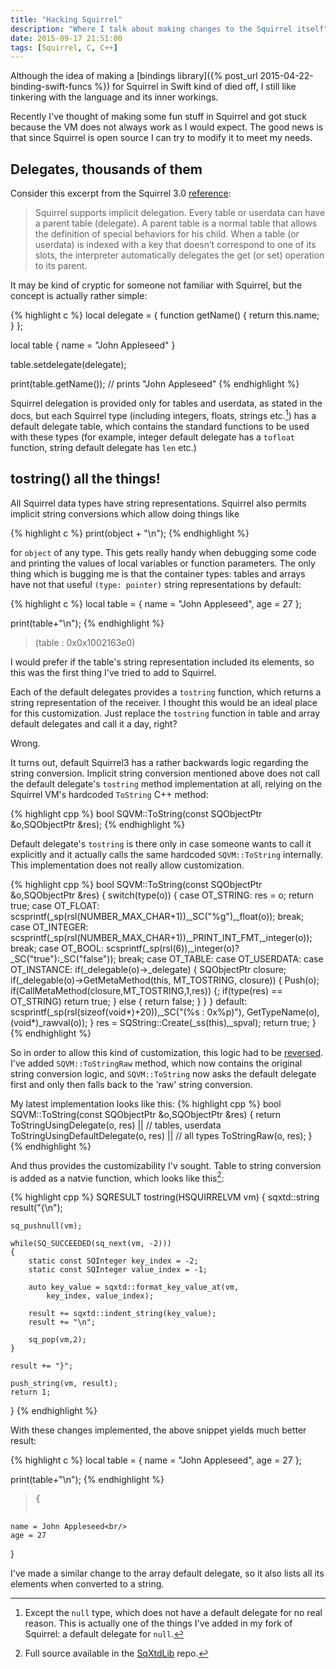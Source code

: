 ```yaml
---
title: "Hacking Squirrel"
description: "Where I talk about making changes to the Squirrel itself"
date: 2015-09-17 21:51:00
tags: [Squirrel, C, C++]
---
```

Although the idea of making a [bindings library]({% post_url 2015-04-22-binding-swift-funcs %}) for
Squirrel in Swift kind of died off, I still like tinkering with the language and its inner workings.

Recently I've thought of making some fun stuff in Squirrel and got stuck because the VM does not
always work as I would expect. The good news is that since Squirrel is open source I can try to
modify it to meet my needs.
<!--more-->

## Delegates, thousands of them

Consider this excerpt from the Squirrel 3.0 [reference](http://squirrel-lang.org/doc/squirrel3.html#d0e2038):

>Squirrel supports implicit delegation. Every table or userdata can have a parent table (delegate).
A parent table is a normal table that allows the definition of special behaviors for his child. When
a table (or userdata) is indexed with a key that doesn’t correspond to one of its slots, the
interpreter automatically delegates the get (or set) operation to its parent.

It may be kind of cryptic for someone not familiar with Squirrel, but the concept is actually rather
simple:

{% highlight c %}
local delegate = {
    function getName() {
        return this.name;
    }
};

local table {
    name = "John Appleseed"
}

table.setdelegate(delegate);

print(table.getName()); // prints "John Appleseed"
{% endhighlight %}

Squirrel delegation is provided only for tables and userdata, as stated in the docs, but each
Squirrel type (including integers, floats, strings etc.[^1]) has a default delegate table, which contains
the standard functions to be used with these types (for example, integer default delegate has a
`tofloat` function, string default delegate has `len` etc.)

[^1]: Except the `null` type, which does not have a default delegate for no real reason. This is actually one of the things I've added in my fork of Squirrel: a default delegate for `null`.

## tostring() all the things!

All Squirrel data types have string representations. Squirrel also permits implicit string conversions
which allow doing things like

{% highlight c %}
print(object + "\n");
{% endhighlight %}

for `object` of any type. This gets really handy when debugging some code and printing the values
of local variables or function parameters. The only thing which is bugging me is that the container
types: tables and arrays have not that useful `(type: pointer)` string representations by default:

{% highlight c %}
local table = {
    name = "John Appleseed",
    age = 27
};

print(table+"\n");
{% endhighlight %}
>(table : 0x0x1002163e0)

I would prefer if the table's string representation included its elements, so this was the first thing
I've tried to add to Squirrel.

Each of the default delegates provides a `tostring` function, which returns a string representation
of the receiver. I thought this would be an ideal place for this customization. Just replace the
`tostring` function in table and array default delegates and call it a day, right?

Wrong.

It turns out, default Squirrel3 has a rather backwards logic regarding the string conversion.
Implicit string conversion mentioned above does not call the default delegate's `tostring` method
implementation at all, relying on the Squirrel VM's hardcoded `ToString` C++ method:

{% highlight cpp %}
bool SQVM::ToString(const SQObjectPtr &o,SQObjectPtr &res);
{% endhighlight %}

Default delegate's `tostring` is there only in case someone wants to call it explicitly and it
actually calls the same hardcoded `SQVM::ToString` internally. This implementation does not really
allow customization.

{% highlight cpp %}
bool SQVM::ToString(const SQObjectPtr &o,SQObjectPtr &res)
{
    switch(type(o)) {
    case OT_STRING:
        res = o;
        return true;
    case OT_FLOAT:
        scsprintf(_sp(rsl(NUMBER_MAX_CHAR+1)),_SC("%g"),_float(o));
        break;
    case OT_INTEGER:
        scsprintf(_sp(rsl(NUMBER_MAX_CHAR+1)),_PRINT_INT_FMT,_integer(o));
        break;
    case OT_BOOL:
        scsprintf(_sp(rsl(6)),_integer(o)?_SC("true"):_SC("false"));
        break;
    case OT_TABLE:
    case OT_USERDATA:
    case OT_INSTANCE:
        if(_delegable(o)->_delegate) {
            SQObjectPtr closure;
            if(_delegable(o)->GetMetaMethod(this, MT_TOSTRING, closure)) {
                Push(o);
                if(CallMetaMethod(closure,MT_TOSTRING,1,res)) {;
                    if(type(res) == OT_STRING)
                        return true;
                }
                else {
                    return false;
                }
            }
        }
    default:
        scsprintf(_sp(rsl(sizeof(void*)+20)),_SC("(%s : 0x%p)"),
            GetTypeName(o),(void*)_rawval(o));
    }
    res = SQString::Create(_ss(this),_spval);
    return true;
}
{% endhighlight %}


So in order to allow this kind of customization, this logic had to be [reversed](https://github.com/wanderwaltz/Squirrel/commit/d0036cc517b0b9146f579a2f687ec47ab387d0f2). I've added `SQVM::ToStringRaw`
method, which now contains the original string conversion logic, and `SQVM::ToString` now asks the
default delegate first and only then falls back to the 'raw' string conversion.

My latest implementation looks like this:
{% highlight cpp %}
bool SQVM::ToString(const SQObjectPtr &o,SQObjectPtr &res)
{
    return ToStringUsingDelegate(o, res) || // tables, userdata
           ToStringUsingDefaultDelegate(o, res) || // all types
           ToStringRaw(o, res);
}
{% endhighlight %}

And thus provides the customizability I'v sought. Table to string conversion is added as a natvie
function, which looks like this[^2]:

[^2]: Full source available in the [SqXtdLib](https://github.com/wanderwaltz/SqXtdLib) repo.

{% highlight cpp %}
SQRESULT tostring(HSQUIRRELVM vm) {
    sqxtd::string result("{\n");

    sq_pushnull(vm);

    while(SQ_SUCCEEDED(sq_next(vm, -2)))
    {
        static const SQInteger key_index = -2;
        static const SQInteger value_index = -1;

        auto key_value = sqxtd::format_key_value_at(vm,
            key_index, value_index);

        result += sqxtd::indent_string(key_value);
        result += "\n";

        sq_pop(vm,2);
    }

    result += "}";

    push_string(vm, result);
    return 1;
}
{% endhighlight %}

With these changes implemented, the above snippet yields much better result:

{% highlight c %}
local table = {
    name = "John Appleseed",
    age = 27
};

print(table+"\n");
{% endhighlight %}

><pre>{
    name = John Appleseed<br/>
    age = 27
}</pre>

I've made a similar change to the array default delegate, so it also lists all its elements when
converted to a string.
